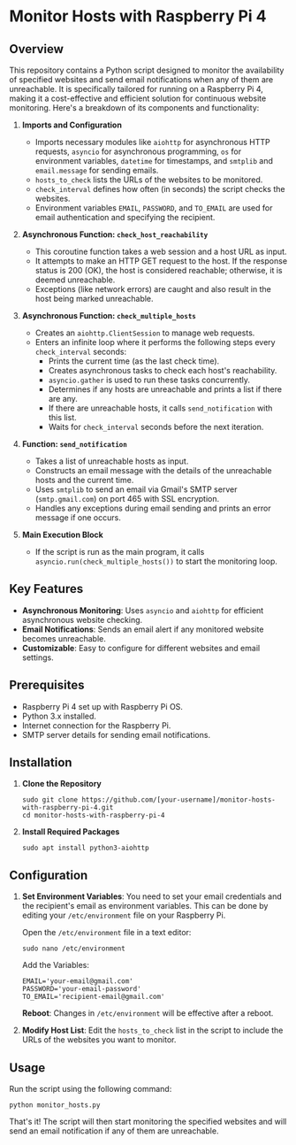 # Monitor Hosts with Raspberry Pi 4

## Overview

This repository contains a Python script designed to monitor the availability of specified websites and send email notifications when any of them are unreachable. It is specifically tailored for running on a Raspberry Pi 4, making it a cost-effective and efficient solution for continuous website monitoring. Here's a breakdown of its components and functionality:

1. **Imports and Configuration**

   - Imports necessary modules like `aiohttp` for asynchronous HTTP requests, `asyncio` for asynchronous programming, `os` for environment variables, `datetime` for timestamps, and `smtplib` and `email.message` for sending emails.
   - `hosts_to_check` lists the URLs of the websites to be monitored.
   - `check_interval` defines how often (in seconds) the script checks the websites.
   - Environment variables `EMAIL`, `PASSWORD`, and `TO_EMAIL` are used for email authentication and specifying the recipient.

2. **Asynchronous Function: `check_host_reachability`**

   - This coroutine function takes a web session and a host URL as input.
   - It attempts to make an HTTP GET request to the host. If the response status is 200 (OK), the host is considered reachable; otherwise, it is deemed unreachable.
   - Exceptions (like network errors) are caught and also result in the host being marked unreachable.

3. **Asynchronous Function: `check_multiple_hosts`**

   - Creates an `aiohttp.ClientSession` to manage web requests.
   - Enters an infinite loop where it performs the following steps every `check_interval` seconds:
     - Prints the current time (as the last check time).
     - Creates asynchronous tasks to check each host's reachability.
     - `asyncio.gather` is used to run these tasks concurrently.
     - Determines if any hosts are unreachable and prints a list if there are any.
     - If there are unreachable hosts, it calls `send_notification` with this list.
     - Waits for `check_interval` seconds before the next iteration.

4. **Function: `send_notification`**

   - Takes a list of unreachable hosts as input.
   - Constructs an email message with the details of the unreachable hosts and the current time.
   - Uses `smtplib` to send an email via Gmail's SMTP server (`smtp.gmail.com`) on port 465 with SSL encryption.
   - Handles any exceptions during email sending and prints an error message if one occurs.

5. **Main Execution Block**
   - If the script is run as the main program, it calls `asyncio.run(check_multiple_hosts())` to start the monitoring loop.

## Key Features

- **Asynchronous Monitoring**: Uses `asyncio` and `aiohttp` for efficient asynchronous website checking.
- **Email Notifications**: Sends an email alert if any monitored website becomes unreachable.
- **Customizable**: Easy to configure for different websites and email settings.

## Prerequisites

- Raspberry Pi 4 set up with Raspberry Pi OS.
- Python 3.x installed.
- Internet connection for the Raspberry Pi.
- SMTP server details for sending email notifications.

## Installation

1. **Clone the Repository**

   ```pi@raspberrypi
   sudo git clone https://github.com/[your-username]/monitor-hosts-with-raspberry-pi-4.git
   cd monitor-hosts-with-raspberry-pi-4
   ```

2. **Install Required Packages**
   ```pi@raspberrypi
   sudo apt install python3-aiohttp
   ```

## Configuration

1. **Set Environment Variables**: You need to set your email credentials and the recipient's email as environment variables. This can be done by editing your `/etc/environment` file on your Raspberry Pi.

   Open the `/etc/environment` file in a text editor:

   ```pi@raspberrypi
   sudo nano /etc/environment
   ```

   Add the Variables:

   ```pi@raspberrypi
   EMAIL='your-email@gmail.com'
   PASSWORD='your-email-password'
   TO_EMAIL='recipient-email@gmail.com'
   ```

   **Reboot**: Changes in `/etc/environment` will be effective after a reboot.

2. **Modify Host List**: Edit the `hosts_to_check` list in the script to include the URLs of the websites you want to monitor.

## Usage

Run the script using the following command:

```pi@raspberrypi
python monitor_hosts.py
```

That's it! The script will then start monitoring the specified websites and will send an email notification if any of them are unreachable.
